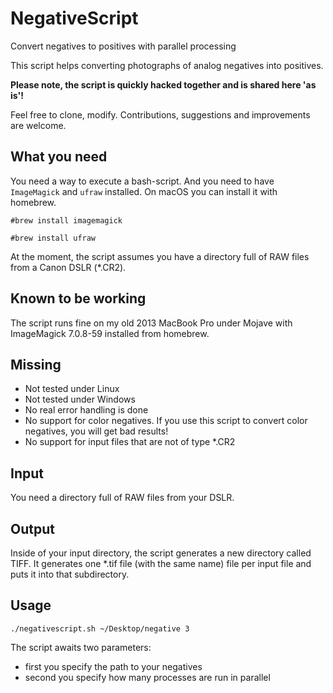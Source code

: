 # NegativeScript
Convert negatives to positives with parallel processing

This script helps converting photographs of analog negatives into positives.

**Please note, the script is quickly hacked together and is shared here 'as is'!**

Feel free to clone, modify. Contributions, suggestions and improvements are welcome. 

## What you need

You need a way to execute a bash-script. And you need to have `ImageMagick` and `ufraw` installed. On macOS you can install it with homebrew. 

`#brew install imagemagick`
 
`#brew install ufraw`
  
At the moment, the script assumes you have a directory full of RAW files from a Canon DSLR (*.CR2). 
  
## Known to be working

The script runs fine on my old 2013 MacBook Pro under Mojave with ImageMagick 7.0.8-59 installed from homebrew.

## Missing

* Not tested under Linux
* Not tested under Windows
* No real error handling is done
* No support for color negatives. If you use this script to convert color negatives, you will get bad results!
* No support for input files that are not of type *.CR2

## Input

You need a directory full of RAW files from your DSLR. 

## Output

Inside of your input directory, the script generates a new directory called TIFF. It generates one *.tif file (with the same name) file per input file and puts it into that subdirectory.

## Usage

`./negativescript.sh ~/Desktop/negative 3`

The script awaits two parameters:
* first you specify the path to your negatives
* second you specify how many processes are run in parallel

